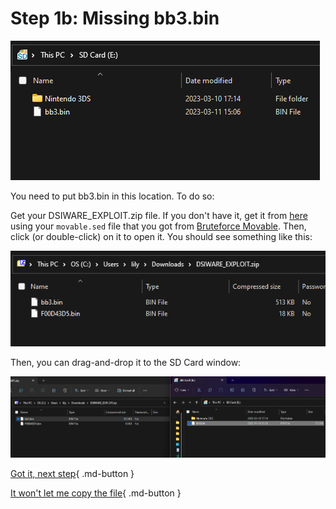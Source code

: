 # Step 1b: Missing bb3.bin

![Image](/images/dsiware/sdroot.png)

You need to put bb3.bin in this location. To do so:

Get your DSIWARE_EXPLOIT.zip file. If you don't have it, get it from [here](http://3dstools.nhnarwhal.com/#/bb3gen) using your `movable.sed` file that you got from [Bruteforce Movable](https://seedminer.hacks.guide). Then, click (or double-click) on it to open it. You should see something like this:

![Image](/images/dsiware/exploit-zip.png)

Then, you can drag-and-drop it to the SD Card window:

![Image](/images/dsiware/bb3bin.png)

[Got it, next step](/dsiware/2){ .md-button }

[It won't let me copy the file](/dsiware/writelock){ .md-button }
